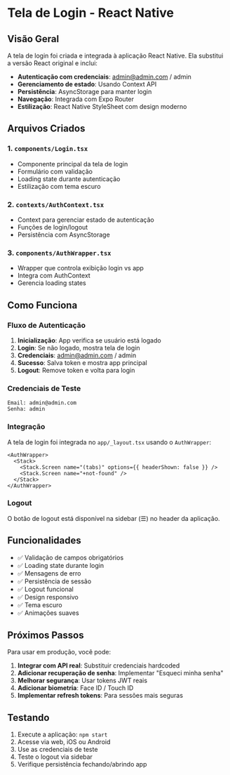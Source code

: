 # Tela de Login - React Native

## Visão Geral

A tela de login foi criada e integrada à aplicação React Native. Ela substitui a versão React original e inclui:

- **Autenticação com credenciais**: admin@admin.com / admin
- **Gerenciamento de estado**: Usando Context API
- **Persistência**: AsyncStorage para manter login
- **Navegação**: Integrada com Expo Router
- **Estilização**: React Native StyleSheet com design moderno

## Arquivos Criados

### 1. `components/Login.tsx`
- Componente principal da tela de login
- Formulário com validação
- Loading state durante autenticação
- Estilização com tema escuro

### 2. `contexts/AuthContext.tsx`
- Context para gerenciar estado de autenticação
- Funções de login/logout
- Persistência com AsyncStorage

### 3. `components/AuthWrapper.tsx`
- Wrapper que controla exibição login vs app
- Integra com AuthContext
- Gerencia loading states

## Como Funciona

### Fluxo de Autenticação

1. **Inicialização**: App verifica se usuário está logado
2. **Login**: Se não logado, mostra tela de login
3. **Credenciais**: admin@admin.com / admin
4. **Sucesso**: Salva token e mostra app principal
5. **Logout**: Remove token e volta para login

### Credenciais de Teste

```
Email: admin@admin.com
Senha: admin
```

### Integração

A tela de login foi integrada no `app/_layout.tsx` usando o `AuthWrapper`:

```tsx
<AuthWrapper>
  <Stack>
    <Stack.Screen name="(tabs)" options={{ headerShown: false }} />
    <Stack.Screen name="+not-found" />
  </Stack>
</AuthWrapper>
```

### Logout

O botão de logout está disponível na sidebar (☰) no header da aplicação.

## Funcionalidades

- ✅ Validação de campos obrigatórios
- ✅ Loading state durante login
- ✅ Mensagens de erro
- ✅ Persistência de sessão
- ✅ Logout funcional
- ✅ Design responsivo
- ✅ Tema escuro
- ✅ Animações suaves

## Próximos Passos

Para usar em produção, você pode:

1. **Integrar com API real**: Substituir credenciais hardcoded
2. **Adicionar recuperação de senha**: Implementar "Esqueci minha senha"
3. **Melhorar segurança**: Usar tokens JWT reais
4. **Adicionar biometria**: Face ID / Touch ID
5. **Implementar refresh tokens**: Para sessões mais seguras

## Testando

1. Execute a aplicação: `npm start`
2. Acesse via web, iOS ou Android
3. Use as credenciais de teste
4. Teste o logout via sidebar
5. Verifique persistência fechando/abrindo app